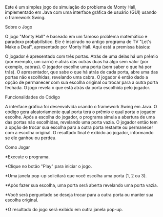 Este é um simples jogo de simulação do problema de Monty Hall, implementado em Java com uma interface gráfica de usuário (GUI) usando o framework Swing.

Sobre o Jogo

O jogo "Monty Hall" é baseado em um famoso problema matemático e paradoxo probabilístico. Ele é inspirado no antigo programa de TV "Let's Make a Deal", apresentado por Monty Hall. Aqui está a premissa básica:

O jogador é apresentado com três portas. Atrás de uma delas há um prêmio (por exemplo, um carro) e atrás das outras duas há algo sem valor (por exemplo, cabras).
O jogador escolhe uma porta (sem saber o que há por trás).
O apresentador, que sabe o que há atrás de cada porta, abre uma das portas não escolhidas, revelando uma cabra.
O jogador é então dado a opção de permanecer com sua escolha original ou trocar para a outra porta fechada.
O jogo revela o que está atrás da porta escolhida pelo jogador.

Funcionalidades do Código

A interface gráfica foi desenvolvida usando o framework Swing em Java.
O código gera aleatoriamente qual porta terá o prêmio e qual porta o jogador escolhe.
Após a escolha do jogador, o programa simula a abertura de uma das portas não escolhidas, revelando uma porta vazia.
O jogador então tem a opção de trocar sua escolha para a outra porta restante ou permanecer com a escolha original.
O resultado final é exibido ao jogador, informando se ele ganhou ou perdeu.

Como Jogar

*Execute o programa.

*Clique no botão "Play" para iniciar o jogo.

*Uma janela pop-up solicitará que você escolha uma porta (1, 2 ou 3).

*Após fazer sua escolha, uma porta será aberta revelando uma porta vazia.

*Você será perguntado se deseja trocar para a outra porta ou manter sua escolha original.

*O resultado do jogo será exibido em outra janela pop-up.
